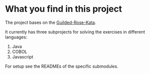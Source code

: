 # What you find in this project
The project bases on the [Guilded-Rose-Kata](https://github.com/emilybache/GildedRose-Refactoring-Kata).

It currently has three subprojects for solving the exercises in different languages:
1) Java 
2) COBOL
3) Javascript

For setup see the READMEs of the specific submodules.